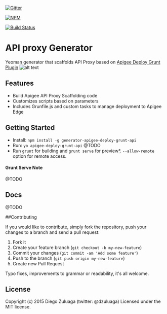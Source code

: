 [![Gitter](https://badges.gitter.im/Join%20Chat.svg)](https://gitter.im/apigeecs/apigee-deploy-grunt-plugin?utm_source=badge&utm_medium=badge&utm_campaign=pr-badge)

[![NPM](https://nodei.co/npm/generator-apigee-deploy-grunt-api.png?downloads=true&downloadRank=true&stars=true)](https://nodei.co/npm/generator-apigee-deploy-grunt-api/)

[![Build Status](https://travis-ci.org/apigeecs/apigee-deploy-grunt-plugin.svg?branch=master)](https://travis-ci.org/apigeecs/apigee-deploy-grunt-plugin)

API proxy Generator
=====

Yeoman generator that scaffolds API Proxy based on [Apigee Deploy Grunt Plugin](https://github.com/apigeecs/apigee-deploy-grunt-plugin)
![alt text](https://www.dropbox.com/s/d77nwm3x9h0wj74/1__yo_apigee-deploy-grunt-api__node_.png?dl=1 "yo apigee-deploy-grunt-api")

## Features

* Build Apigee API Proxy Scaffolding code
* Customizes scripts based on parameters
* Includes Grunfile.js and custom tasks to manage deployment to Apigee Edge

## Getting Started

- Install: `npm install -g generator-apigee-deploy-grunt-api`
- Run: `yo apigee-deploy-grunt-api`
@TODO
- Run `grunt` for building and `grunt serve` for preview[\*](#grunt-serve-note). `--allow-remote` option for remote access.


#### Grunt Serve Note

@TODO

## Docs

@TODO

##Contributing

If you would like to contribute, simply fork the repository, push your changes to a branch and send a pull request:

1. Fork it
2. Create your feature branch (`git checkout -b my-new-feature`)
3. Commit your changes (`git commit -am 'Add some feature'`)
4. Push to the branch (`git push origin my-new-feature`)
5. Create new Pull Request

Typo fixes, improvements to grammar or readability, it's all welcome.

## License

Copyright (c) 2015 Diego Zuluaga (twitter: @dzuluaga)
Licensed under the MIT license.
